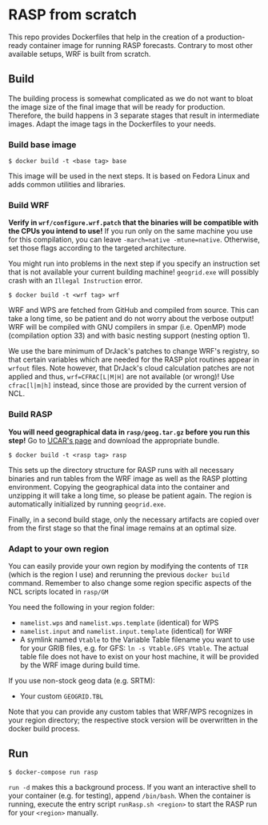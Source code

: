# RASP from scratch

This repo provides Dockerfiles that help in the creation of a production-ready container image for running RASP forecasts.
Contrary to most other available setups, WRF is built from scratch.

## Build

The building process is somewhat complicated as we do not want to bloat the image size of the final image that will be ready for production.
Therefore, the build happens in 3 separate stages that result in intermediate images.
Adapt the image tags in the Dockerfiles to your needs.

### Build base image

```shell
$ docker build -t <base tag> base
```

This image will be used in the next steps.
It is based on Fedora Linux and adds common utilities and libraries.

### Build WRF

**Verify in `wrf/configure.wrf.patch` that the binaries will be compatible with the CPUs you intend to use!**
If you run only on the same machine you use for this compilation, you can leave `-march=native -mtune=native`.
Otherwise, set those flags according to the targeted architecture.

You might run into problems in the next step if you specify an instruction set that is not available your current building machine!
`geogrid.exe` will possibly crash with an `Illegal Instruction` error.

```shell
$ docker build -t <wrf tag> wrf
```

WRF and WPS are fetched from GitHub and compiled from source.
This can take a long time, so be patient and do not worry about the verbose output!
WRF will be compiled with GNU compilers in smpar (i.e. OpenMP) mode (compilation option 33) and with basic nesting support (nesting option 1).

We use the bare minimum of DrJack's patches to change WRF's registry, so that certain variables which are needed for the RASP plot routines appear in `wrfout` files.
Note however, that DrJack's cloud calculation patches are not applied and thus, `wrf=CFRAC[L|M|H]` are not available (or wrong)!
Use `cfrac[l|m|h]` instead, since those are provided by the current version of NCL.

### Build RASP

**You will need geographical data in `rasp/geog.tar.gz` before you run this step!**
Go to [UCAR's page](https://www2.mmm.ucar.edu/wrf/users/download/get_sources_wps_geog.html) and download the appropriate bundle.

```shell
$ docker build -t <rasp tag> rasp
```

This sets up the directory structure for RASP runs with all necessary binaries and run tables from the WRF image as well as the RASP plotting environment.
Copying the geographical data into the container and unzipping it will take a long time, so please be patient again.
The region is automatically initialized by running `geogrid.exe`.

Finally, in a second build stage, only the necessary artifacts are copied over from the first stage so that the final image remains at an optimal size.

### Adapt to your own region

You can easily provide your own region by modifying the contents of `TIR` (which is the region I use) and rerunning the previous `docker build` command.
Remember to also change some region specific aspects of the NCL scripts located in `rasp/GM`

You need the following in your region folder:
 - `namelist.wps` and `namelist.wps.template` (identical) for WPS
 - `namelist.input` and `namelist.input.template` (identical) for WRF
 - A symlink named `Vtable` to the Variable Table filename you want to use for your GRIB files, e.g. for GFS: `ln -s Vtable.GFS Vtable`. The actual table file does not have to exist on your host machine, it will be provided by the WRF image during build time.

If you use non-stock geog data (e.g. SRTM):
 - Your custom `GEOGRID.TBL`

Note that you can provide any custom tables that WRF/WPS recognizes in your region directory; the respective stock version will be overwritten in the docker build process.

## Run 

```shell
$ docker-compose run rasp
```

`run -d` makes this a background process.
If you want an interactive shell to your container (e.g. for testing), append `/bin/bash`.
When the container is running, execute the entry script `runRasp.sh <region>` to start the RASP run for your `<region>` manually.
